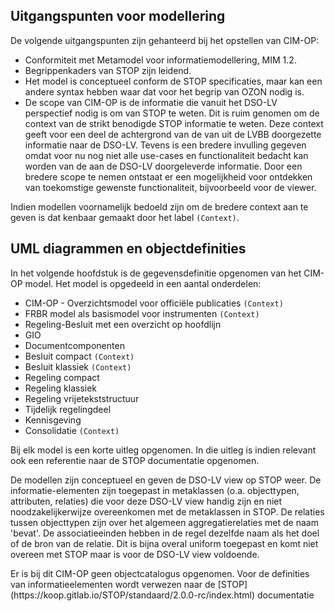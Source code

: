 Uitgangspunten voor modellering
-----------------

De volgende uitgangspunten zijn gehanteerd bij het opstellen van CIM-OP:

- Conformiteit met Metamodel voor informatiemodellering, MIM 1.2.
- Begrippenkaders van STOP zijn leidend.
- Het model is conceptueel conform de STOP specificaties, maar kan een andere syntax hebben waar dat voor het begrip van OZON nodig is.
- De scope van CIM-OP is de informatie die vanuit het DSO-LV perspectief nodig is om van STOP te weten. Dit is ruim genomen om de context van de strikt benodigde STOP informatie te weten. Deze context geeft voor een deel de achtergrond van de van uit de LVBB doorgezette informatie naar de DSO-LV. Tevens is een bredere invulling gegeven omdat voor nu nog niet alle use-cases en functionaliteit bedacht kan worden van de aan de DSO-LV doorgeleverde informatie. Door een bredere scope te nemen ontstaat er een mogelijkheid voor ontdekken van toekomstige gewenste functionaliteit, bijvoorbeeld voor de viewer.

Indien modellen voornamelijk bedoeld zijn om de bredere context aan te geven is dat kenbaar gemaakt door het label `(Context)`.

UML diagrammen en objectdefinities
-----------------

In het volgende hoofdstuk is de gegevensdefinitie opgenomen van het CIM-OP model.
Het model is opgedeeld in een aantal onderdelen:
- CIM-OP - Overzichtsmodel voor officiële publicaties `(Context)`
- FRBR model als basismodel voor instrumenten `(Context)`
- Regeling-Besluit met een overzicht op hoofdlijn
- GIO
- Documentcomponenten
- Besluit compact `(Context)`
- Besluit klassiek `(Context)`
- Regeling compact
- Regeling klassiek
- Regeling vrijetekststructuur
- Tijdelijk regelingdeel
- Kennisgeving
- Consolidatie `(Context)`

Bij elk model is een korte uitleg opgenomen. In die uitleg is indien relevant ook een referentie naar de STOP documentatie opgenomen.

De modellen zijn conceptueel en geven de DSO-LV view op STOP weer. De informatie-elementen zijn toegepast in metaklassen (o.a. objecttypen, attributen, relaties) die voor deze DSO-LV view handig zijn en niet noodzakelijkerwijze overeenkomen met de metaklassen in STOP. De relaties tussen objecttypen zijn over het algemeen aggregatierelaties met de naam 'bevat'. De associatieeinden hebben in de regel dezelfde naam als het doel of de bron van de relatie. Dit is bijna overal uniform toegepast en komt niet overeen met STOP maar is voor de DSO-LV view voldoende.

<aside class="note">
Er is bij dit CIM-OP geen objectcatalogus opgenomen. Voor de definities van informatieelementen wordt verwezen naar de [STOP](https://koop.gitlab.io/STOP/standaard/2.0.0-rc/index.html) documentatie
</aside>
